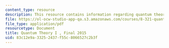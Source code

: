 ```yaml
---
content_type: resource
description: This resource contains information regarding quantum theory I, exams.
file: https://ol-ocw-studio-app-qa.s3.amazonaws.com/courses/8-321-quantum-theory-i-fall-2017/83c12e9a33252437f55c8066527c2b3f_MIT8_321F17_Final_2015.pdf
file_type: application/pdf
resourcetype: Document
title: Quantum Theory I , Final 2015
uid: 83c12e9a-3325-2437-f55c-8066527c2b3f
---
```

